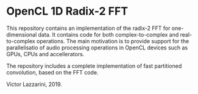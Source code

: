 OpenCL 1D Radix-2 FFT
================

This repository contains an implementation of the radix-2 FFT for
one-dimensional data. It contains code for both complex-to-complex
and real-to-complex operations. The main motivation is to provide support
for the parallelisatio of audio processing operations in OpenCL devices such
as GPUs, CPUs and accellerators.

The repository includes a complete implementation of fast partitioned
convolution, based on the FFT code. 

Victor Lazzarini, 2019.
